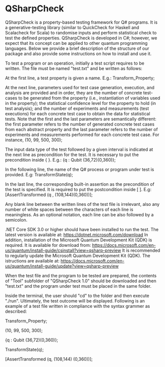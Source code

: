 # QSharpCheck
QSharpCheck is a property-based testing framework for Q# programs.
It is a generative-testing library (similar to QuickCheck for Haskell and Scalacheck for Scala) to randomise inputs and perform statistical check to test the defined properties.
QSharpCheck  is developed in C#;  however, we expect that its concept can be applied to other quantum programming languages.
Below we provide a brief description of the structure of our package and also provide some instructions on how to install and use it.

To test a program or an operation, initially a test script requires to be written. The file must be named "test.txt" and be written as follows:

At the first line, a test property is given a name. E.g.: Transform_Property;

At the next line, parameters used for test case generation, execution, and analysis are provided and in order, they are the number of concrete test-cases to be generated from the property (i.e., instantiation of variables used in the property); the statistical confidence level for the property to hold (in test analysis); and the number of experiments and measurements (test executions) for each concrete test case to obtain the data for statistical tests. Note that the first and the last parameters are semantically different: the first parameter refers to the number of generated concrete test cases from each abstract property and the last parameter refers to the number of experiments and measurements performed for each concrete test case. For instance, (10, 99, 500, 300);

The input data type of the test followed by a given interval is indicated at the next line as precondition for the test. It is necessary to put the precondition inside { }. E.g.: {q : Qubit (36,72)(0,360)};

In the following line, the name of the Q# process or program under test is provided. E.g: TransformState(q);

In the last line, the corresponding built-in assertion as the precondition of the test is specified. It is required to put the postcondition inside \[ \]. E.g: \[AssertTransformed (q , (108,144)(0,360))\];

Any blank line between the written lines of the test file is irrelevant, also any number of white spaces between the characters of each line is meaningless. As an optional notation, each line can be also followed by a semicolon.

.NET Core SDK 3.0 or higher should have been installed to run the test. The latest version is available at: https://dotnet.microsoft.com/download
In addition, installation of the Microsoft Quantum Development Kit (QDK) is required. It is available for download from: https://docs.microsoft.com/en-us/quantum/install-guide/csinstall?view=qsharp-preview
It is recommended to regularly update the Microsoft Quantum Development Kit (QDK). The istructions are available at: https://docs.microsoft.com/en-us/quantum/install-guide/update?view=qsharp-preview

When the test file and the program to be tested are prepared, the contents of "Tool" subfolder of "QSharpCheck 1.0" should be downloaded and then "test.txt" and the program under test must be placed in the same folder.

Inside the terminal, the user should "cd" to the folder and then execute "./run". Ultimately, the test outcome will be displayed. Following is an example of a test file written in compliance with the syntax grammer as described:

Transform_Property;

(10, 99, 500, 300);

{q : Qubit (36,72)(0,360)};

TransformState(q);

\[AssertTransformed (q, (108,144) (0,360))\];
